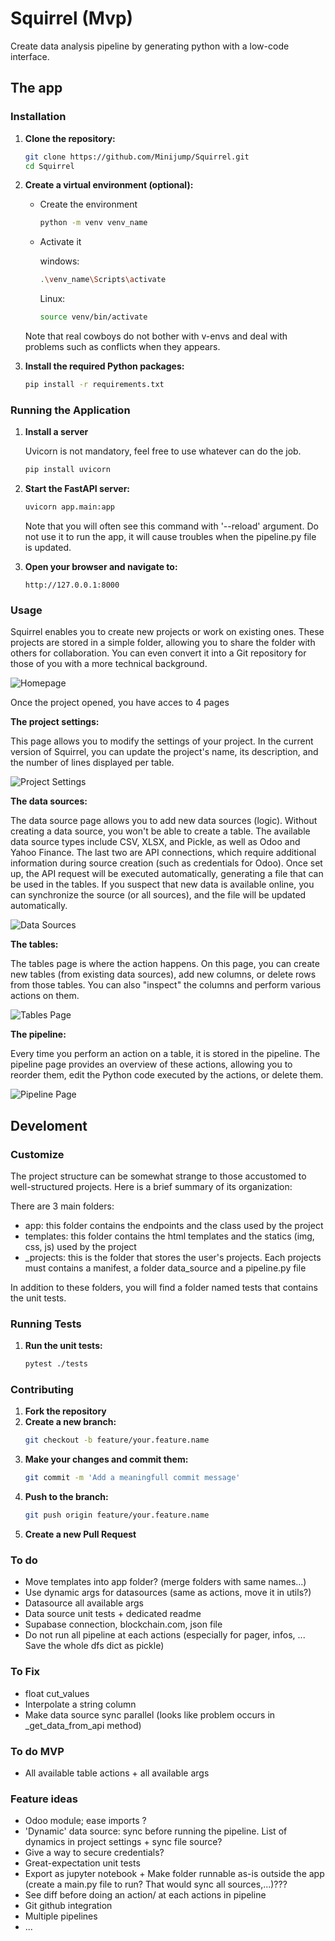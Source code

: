 # Squirrel (Mvp)
      
Create data analysis pipeline by generating python with a low-code interface. 
## The app
### Installation

1. **Clone the repository:**
    ```sh
    git clone https://github.com/Minijump/Squirrel.git
    cd Squirrel
    ```

2. **Create a virtual environment (optional):**
    * Create the environment
        ```sh
        python -m venv venv_name
        ```
    * Activate it

        windows:
        ```sh
        .\venv_name\Scripts\activate
        ```

        Linux:
        ```sh
        source venv/bin/activate
        ```
    Note that real cowboys do not bother with v-envs and deal with problems such as conflicts when they appears. 

3. **Install the required Python packages:**
    ```sh
    pip install -r requirements.txt
    ```

### Running the Application

1. **Install a server**

    Uvicorn is not mandatory, feel free to use whatever can do the job.

    ```sh
    pip install uvicorn
    ```

2. **Start the FastAPI server:**
    ```sh
    uvicorn app.main:app
    ```
    Note that you will often see this command with '--reload' argument. Do not use it to run the app, it will cause troubles when the pipeline.py file is updated.

3. **Open your browser and navigate to:**
    ```
    http://127.0.0.1:8000
    ```

### Usage

Squirrel enables you to create new projects or work on existing ones. These projects are stored in a simple folder, allowing you to share the folder with others for collaboration. You can even convert it into a Git repository for those of you with a more technical background.

![Homepage](templates/base/static/img/squirrel_homepage.png)

Once the project opened, you have acces to 4 pages

__The project settings:__

This page allows you to modify the settings of your project. In the current version of Squirrel, you can update the project's name, its description, and the number of lines displayed per table.

![Project Settings](templates/base/static/img/project_settings.png)

__The data sources:__

The data source page allows you to add new data sources (logic). Without creating a data source, you won't be able to create a table. The available data source types include CSV, XLSX, and Pickle, as well as Odoo and Yahoo Finance. The last two are API connections, which require additional information during source creation (such as credentials for Odoo). Once set up, the API request will be executed automatically, generating a file that can be used in the tables. If you suspect that new data is available online, you can synchronize the source (or all sources), and the file will be updated automatically.

![Data Sources](templates/base/static/img/data_sources.png)

__The tables:__

The tables page is where the action happens. On this page, you can create new tables (from existing data sources), add new columns, or delete rows from those tables. You can also "inspect" the columns and perform various actions on them.

![Tables Page](templates/base/static/img/tables_page.png)

__The pipeline:__

Every time you perform an action on a table, it is stored in the pipeline. The pipeline page provides an overview of these actions, allowing you to reorder them, edit the Python code executed by the actions, or delete them.

![Pipeline Page](templates/base/static/img/pipeline_page.png)

## Develoment

### Customize

The project structure can be somewhat strange to those accustomed to well-structured projects. Here is a brief summary of its organization:

There are 3 main folders:

* app: this folder contains the endpoints and the class used by the project
* templates: this folder contains the html templates and the statics (img, css, js) used by the project
* _projects: this is the folder that stores the user's projects. Each projects must contains a manifest, a folder data_source and a pipeline.py file

In addition to these folders, you will find a folder named tests that contains the unit tests.

### Running Tests

1. **Run the unit tests:**
    ```sh
    pytest ./tests
    ```
### Contributing

1. **Fork the repository**
2. **Create a new branch:**
    ```sh
    git checkout -b feature/your.feature.name
    ```
3. **Make your changes and commit them:**
    ```sh
    git commit -m 'Add a meaningfull commit message'
    ```
4. **Push to the branch:**
    ```sh
    git push origin feature/your.feature.name
    ```
5. **Create a new Pull Request**

### To do
* Move templates into app folder? (merge folders with same names...)
* Use dynamic args for datasources (same as actions, move it in utils?)
* Datasource all available args
* Data source unit tests + dedicated readme
* Supabase connection, blockchain.com, json file
* Do not run all pipeline at each actions (especially for pager, infos, ... Save the whole dfs dict as pickle)

### To Fix
* float cut_values
* Interpolate a string column
* Make data source sync parallel (looks like problem occurs in _get_data_from_api method)

### To do MVP
* All available table actions + all available args

### Feature ideas
* Odoo module; ease imports ?
* 'Dynamic' data source: sync before running the pipeline. List of dynamics in project settings + sync file source?
* Give a way to secure credentials?
* Great-expectation unit tests
* Export as jupyter notebook + Make folder runnable as-is outside the app (create a main.py file to run? That would sync all sources,...)???
* See diff before doing an action/ at each actions in pipeline
* Git github integration
* Multiple pipelines
* ...

